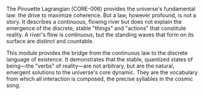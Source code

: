 The Pirouette Lagrangian (CORE-006) provides the universe's fundamental law: the drive to maximize coherence. But a law, however profound, is not a story. It describes a continuous, flowing river but does not explain the emergence of the discrete, stable "things" and "actions" that constitute reality. A river's flow is continuous, but the standing waves that form on its surface are distinct and countable.

This module provides the bridge from the continuous law to the discrete language of existence. It demonstrates that the stable, quantized states of being—the "verbs" of reality—are not arbitrary, but are the natural, emergent solutions to the universe's core dynamic. They are the vocabulary from which all interaction is composed, the precise syllables in the cosmic song.